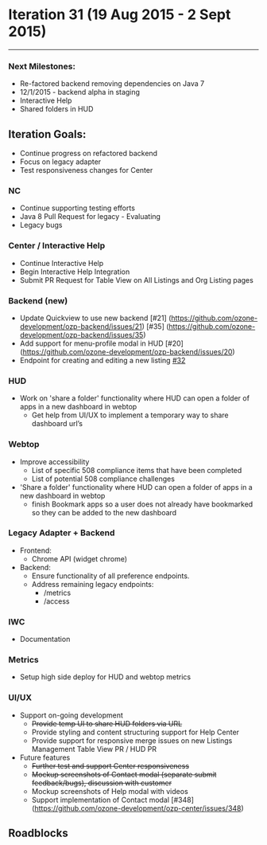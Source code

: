 # Iteration 31 (19 Aug 2015 - 2 Sept 2015)

*** 
### Next Milestones:
* Re-factored backend removing dependencies on Java 7
* 12/1/2015 - backend alpha in staging  
* Interactive Help
* Shared folders in HUD

## Iteration Goals:
* Continue progress on refactored backend
* Focus on legacy adapter
* Test responsiveness changes for Center

### NC
* Continue supporting testing efforts
* Java 8 Pull Request for legacy - Evaluating
* Legacy bugs

### Center / Interactive Help
* Continue Interactive Help
* Begin Interactive Help Integration 
* Submit PR Request for Table View on All Listings and Org Listing pages

### Backend (new)
* Update Quickview to use new backend [#21] (https://github.com/ozone-development/ozp-backend/issues/21) [#35] (https://github.com/ozone-development/ozp-backend/issues/35)
* Add support for menu-profile modal in HUD [#20] (https://github.com/ozone-development/ozp-backend/issues/20) 
* Endpoint for creating and editing a new listing [#32](https://github.com/ozone-development/ozp-backend/issues/32)

### HUD
* Work on 'share a folder' functionality where HUD can open a folder of apps in a new dashboard in webtop 
  * Get help from UI/UX to implement a temporary way to share dashboard url’s

### Webtop
* Improve accessibility
  * List of specific 508 compliance items that have been completed
  * List of potential 508 compliance challenges
* 'Share a folder' functionality where HUD can open a folder of apps in a new dashboard in webtop
  * finish Bookmark apps so a user does not already have bookmarked so they can be added to the new dashboard

### Legacy Adapter + Backend
* Frontend:
    * Chrome API (widget chrome)
* Backend:
    * Ensure functionality of all preference endpoints.
    * Address remaining legacy endpoints:
        * /metrics
        * /access

### IWC
* Documentation

### Metrics
* Setup high side deploy for HUD and webtop metrics

### UI/UX
* Support on-going development
  * ~~Provide temp UI to share HUD folders via URL~~
  * Provide styling and content structuring support for Help Center
  * Provide support for responsive merge issues on new Listings Management Table View PR / HUD PR
* Future features
  * ~~Further test and support Center responsiveness~~
  * ~~Mockup screenshots of Contact modal (separate submit feedback/bugs), discussion with customer~~
  * Mockup screenshots of Help modal with videos
  * Support implementation of Contact modal [#348] (https://github.com/ozone-development/ozp-center/issues/348)

## Roadblocks